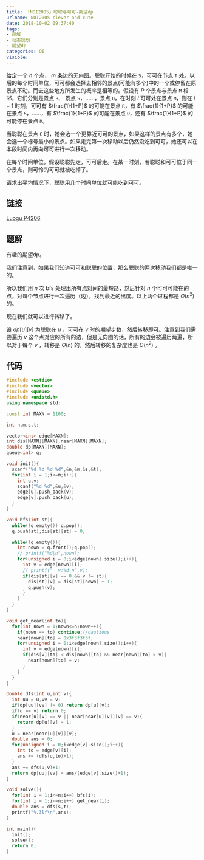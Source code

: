```yaml
---
title: 「NOI2005」聪聪与可可-期望dp
urlname: NOI2005-clever-and-cute
date: 2018-10-02 09:37:40
tags:
- 题解
- 动态规划
- 期望dp
categories: OI
visible:
---
```


给定一个 $n$ 个点， $m$ 条边的无向图。聪聪开始的时候在 `S`，可可在节点 `T` 处。以后的每个时间单位，可可都会选择去相邻的景点(可能有多个)中的一个或停留在原景点不动。而去这些地方所发生的概率是相等的。假设有 $P$ 个景点与景点 `M` 相邻，它们分别是景点 `R`、 景点 `S`，……，景点 `Q`，在时刻 $i$ 可可处在景点 `M`，则在 $i+1$ 时刻，可可有 $\frac{1}{1+P}$ 的可能在景点 `R`，有 $\frac{1}{1+P}$ 的可能在景点 `S`，……，有 $\frac{1}{1+P}$ 的可能在景点 `Q`，还有 $\frac{1}{1+P}$ 的可能停在景点 `M`。

当聪聪在景点 `C` 时，她会选一个更靠近可可的景点，如果这样的景点有多个，她会选一个标号最小的景点。如果走完第一次移动以后仍然没吃到可可，她还可以在本段时间内再向可可进行一次移动。

在每个时间单位，假设聪聪先走，可可后走。在某一时刻，若聪聪和可可位于同一个景点，则可怜的可可就被吃掉了。

请求出平均情况下，聪聪用几个时间单位就可能吃到可可。

<!-- more -->

## 链接

[Luogu P4206](https://www.luogu.org/problemnew/show/P4206)

## 题解

有趣的期望dp。

我们注意到，如果我们知道可可和聪聪的位置，那么聪聪的两次移动我们都是唯一的。

所以我们用 $n$ 次 $\text{bfs}$ 处理出所有点对间的最短路，然后针对 $n$ 个可可可能在的点，对每个节点进行一次遍历（边），找到最近的出度。以上两个过程都是 $O(n^2)$ 的。

现在我们就可以进行转移了。

设 $dp[u][v]$ 为聪聪在 $u$ ，可可在 $v$ 时的期望步数，然后转移即可。注意到我们需要遍历 $v$ 这个点对应的所有的边，但是无向图的话，所有的边会被遍历两遍，所以对于每个 $v$ ，转移是 $O(n)$ 的，然后转移的复杂度也是 $O(n^2)$ 。


## 代码


```cpp
#include <cstdio>
#include <vector>
#include <queue>
#include <unistd.h>
using namespace std;

const int MAXN = 1100;

int n,m,s,t;

vector<int> edge[MAXN];
int dis[MAXN][MAXN],near[MAXN][MAXN];
double dp[MAXN][MAXN];
queue<int> q;

void init(){
  scanf("%d %d %d %d",&n,&m,&s,&t);
  for(int i = 1;i<=m;i++){
    int u,v;
    scanf("%d %d",&u,&v);
    edge[u].push_back(v);
    edge[v].push_back(u);
  }
}

void bfs(int st){
  while(!q.empty()) q.pop();
  q.push(st);dis[st][st] = 0;

  while(!q.empty()){
    int nown = q.front();q.pop();
    // printf("%d\n",nown);
    for(unsigned i = 0;i<edge[nown].size();i++){
      int v = edge[nown][i];
      // printf("  v:%d\n",v);
      if(dis[st][v] == 0 && v != st){
        dis[st][v] = dis[st][nown] + 1;
        q.push(v);
      }
    }
  }
}

void get_near(int to){
  for(int nown = 1;nown<=n;nown++){
    if(nown == to) continue;//cautious
    near[nown][to] = 0x3f3f3f3f;
    for(unsigned i = 0;i<edge[nown].size();i++){
      int v = edge[nown][i];
      if(dis[v][to] < dis[nown][to] && near[nown][to] > v){
        near[nown][to] = v;
      }
    }
  }
}

double dfs(int u,int v){
  int uu = u,vv = v;
  if(dp[uu][vv] != 0) return dp[u][v];
  if(u == v) return 0;
  if(near[u][v] == v || near[near[u][v]][v] == v){
    return dp[u][v] = 1;
  }
  u = near[near[u][v]][v];
  double ans = 0;
  for(unsigned i = 0;i<edge[v].size();i++){
    int to = edge[v][i];
    ans += (dfs(u,to)+1);
  }
  ans += dfs(u,v)+1;
  return dp[uu][vv] = ans/(edge[v].size()+1);
}

void solve(){
  for(int i = 1;i<=n;i++) bfs(i);
  for(int i = 1;i<=n;i++) get_near(i);
  double ans = dfs(s,t);
  printf("%.3lf\n",ans);
}

int main(){
  init();
  solve();
  return 0;
}
```

